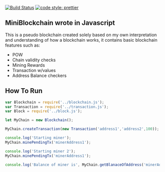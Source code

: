 [![Build Status](https://travis-ci.org/acrylix/MiniBlockchain.svg?branch=master)](https://travis-ci.org/acrylix/MiniBlockchain)
[![code style: prettier](https://img.shields.io/badge/code_style-prettier-ff69b4.svg?style=flat-square)](https://github.com/prettier/prettier)
## MiniBlockchain wrote in Javascript

This is a pseudo blockchain created solely based on my own interpretation and understanding of how a blockchain works, it contains basic blockchain features such as:

- POW
- Chain validity checks
- Mining Rewards
- Transaction w/values
- Address Balance checkers

## How To Run

```javascript
var Blockchain = require('../blockchain.js');
var Transaction = require('../transaction.js');
var Block = require('../block.js');

let MyChain = new Blockchain();

MyChain.createTransaction(new Transaction('address1','address2',100));

console.log('Starting miner');
MyChain.minePendingTx('minerAddress1');

console.log('Starting miner 2');
MyChain.minePendingTx('minerAddress1');

console.log('Balance of miner is', MyChain.getBlanaceOfAddress('minerAddress1'));

```

